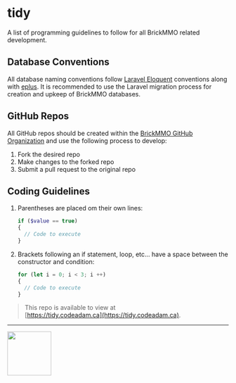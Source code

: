 # tidy

<style>@import url("//readme.codeadam.ca/readme.css");</style>

A list of programming guidelines to follow for all BrickMMO related development.

## Database Conventions

All database naming conventions follow [Laravel Eloquent](https://laravel.com/docs/10.x/eloquent) conventions along with [eplus](https://eplus.codeadam.ca/). It is recommended to use the Laravel migration process for creation and upkeep of BrickMMO databases.

## GitHub Repos

All GitHub repos should be created within the [BrickMMO GitHub Organization](https://github.com/BrickMMO) and use the following process to develop:

1. Fork the desired repo
2. Make changes to the forked repo
3. Submit a pull request to the original repo

## Coding Guidelines

1. Parentheses are placed om their own lines:

    ```php
    if ($value == true) 
    {
      // Code to execute
    }
    ```

2. Brackets following an if statement, loop, etc... have a space between the constructor and condition:

    ```javascript
    for (let i = 0; i < 3; i ++)
    {
      // Code to execute
    }
    ```
    
> This repo is available to view at  
> [https://tidy.codeadam.ca](https://tidy.codeadam.ca).

---

<a href="https://brickmmo.com">
<img src="https://brickmmo.com/images/brickmmo-logo-horizontal.jpg" width="100">
</a>

